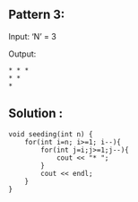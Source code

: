 ## Pattern 3:

Input: ‘N’ = 3

Output: 

    * * *
    * *
    *

## Solution : 

    void seeding(int n) {
        for(int i=n; i>=1; i--){
            for(int j=i;j>=1;j--){
                cout << "* ";
            }
            cout << endl;
        }
    }


